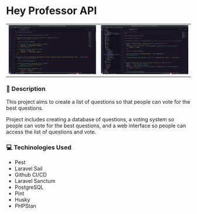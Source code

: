 # Hey Professor API

| | |
| --- | --- |
| ![Print 1](public/readme_assets/hey-professor-test-1.png) | ![Print 2](public/readme_assets/hey-professor-test-2.png)

### 📕 Description
This project aims to create a list of questions so that people can vote for the best questions.

Project includes creating a database of questions, a voting system so people can vote for the best questions, and a web interface so people can access the list of questions and vote.

### 💻 Techinologies Used
- Pest
- Laravel Sail
- Github CI/CD
- Laravel Sanctum
- PostgreSQL
- Pint
- Husky
- PHPStan
